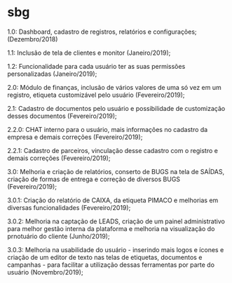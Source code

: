 # sbg

1.0: Dashboard, cadastro de registros, relatórios e configurações; (Dezembro/2018)

1.1: Inclusão de tela de clientes e monitor (Janeiro/2019);

1.2: Funcionalidade para cada usuário ter as suas permissões personalizadas (Janeiro/2019);

2.0: Módulo de finanças, inclusão de vários valores de uma só vez em um registro, etiqueta customizável pelo usuário (Fevereiro/2019);

2.1: Cadastro de documentos pelo usuário e possibilidade de customização desses documentos (Fevereiro/2019);

2.2.0: CHAT interno para o usuário, mais informações no cadastro da empresa e demais correções (Fevereiro/2019);

2.2.1: Cadastro de parceiros, vinculação desse cadastro com o registro e demais correções (Fevereiro/2019);

3.0: Melhoria e criação de relatórios, conserto de BUGS na tela de SAÍDAS, criação de formas de entrega e correção de diversos BUGS (Fevereiro/2019);

3.0.1: Criação do relatório de CAIXA, da etiqueta PIMACO e melhorias em diversas funcionalidades (Fevereiro/2019);

3.0.2: Melhoria na captação de LEADS, criação de um painel administrativo para melhor gestão interna da plataforma e melhoria na visualização do prnotuário do cliente (Junho/2019);

3.0.3: Melhoria na usabilidade do usuário - inserindo mais logos e ícones e criação de um editor de texto nas telas de etiquetas, documentos e campanhas - para facilitar a utilização dessas ferramentas por parte do usuário (Novembro/2019);
